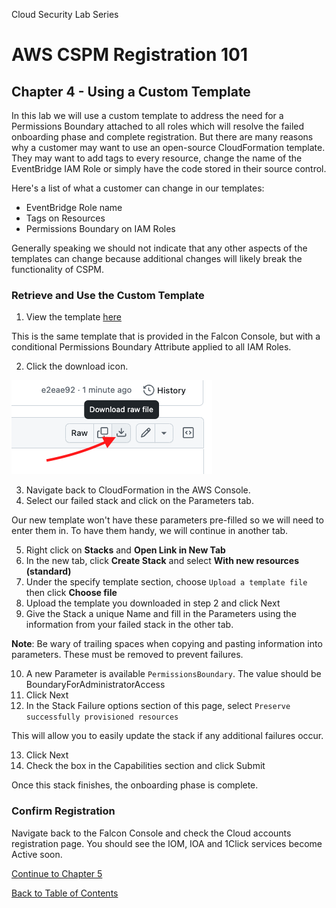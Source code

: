 Cloud Security Lab Series
# AWS CSPM Registration 101
## Chapter 4 - Using a Custom Template

In this lab we will use a custom template to address the need for a Permissions Boundary attached to all roles which will resolve the failed onboarding phase and complete registration.  But there are many reasons why a customer may want to use an open-source CloudFormation template.  They may want to add tags to every resource, change the name of the EventBridge IAM Role or simply have the code stored in their source control.

Here's a list of what a customer can change in our templates:
- EventBridge Role name
- Tags on Resources
- Permissions Boundary on IAM Roles

Generally speaking we should not indicate that any other aspects of the templates can change because additional changes will likely break the functionality of CSPM.

### Retrieve and Use the Custom Template

1. View the template [here](../code/register-permissions-boundary.json)

This is the same template that is provided in the Falcon Console, but with a conditional Permissions Boundary Attribute applied to all IAM Roles.

2. Click the download icon.

![](../images/download-template.png)

3. Navigate back to CloudFormation in the AWS Console.
4. Select our failed stack and click on the Parameters tab.

Our new template won't have these parameters pre-filled so we will need to enter them in.  To have them handy, we will continue in another tab.

5. Right click on **Stacks** and **Open Link in New Tab**
6. In the new tab, click **Create Stack** and select **With new resources (standard)**
7. Under the specify template section, choose `Upload a template file` then click **Choose file**
8. Upload the template you downloaded in step 2 and click Next
9. Give the Stack a unique Name and fill in the Parameters using the information from your failed stack in the other tab.

**Note**:  Be wary of trailing spaces when copying and pasting information into parameters.  These must be removed to prevent failures.

10. A new Parameter is available `PermissionsBoundary`.  The value should be BoundaryForAdministratorAccess
11. Click Next
12. In the Stack Failure options section of this page, select `Preserve successfully provisioned resources`

This will allow you to easily update the stack if any additional failures occur.

13. Click Next
14. Check the box in the Capabilities section and click Submit

Once this stack finishes, the onboarding phase is complete.

### Confirm Registration

Navigate back to the Falcon Console and check the Cloud accounts registration page.  You should see the IOM, IOA and 1Click services become Active soon. 


[Continue to Chapter 5](./chapter5.md)

[Back to Table of Contents](../README.md)